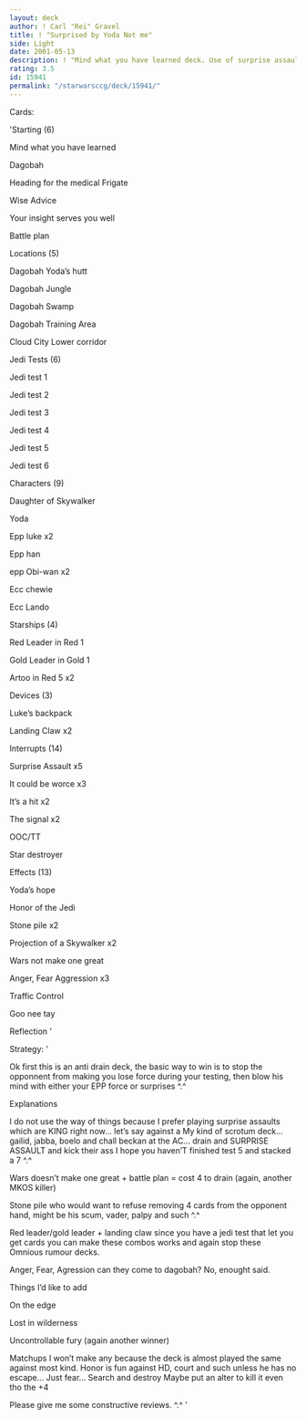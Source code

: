 ```yaml
---
layout: deck
author: ! Carl "Rei" Gravel
title: ! "Surprised by Yoda Not me"
side: Light
date: 2001-05-13
description: ! "Mind what you have learned deck. Use of surprise assault and drain slower."
rating: 3.5
id: 15941
permalink: "/starwarsccg/deck/15941/"
---
```

Cards: 

'Starting (6)

 Mind what you have learned

 Dagobah

 Heading for the medical Frigate

 Wise Advice

 Your insight serves you well

 Battle plan


Locations (5)

 Dagobah Yoda’s hutt

 Dagobah Jungle

 Dagobah Swamp

 Dagobah Training Area

 Cloud City Lower corridor


Jedi Tests (6)

 Jedi test 1

 Jedi test 2

 Jedi test 3

 Jedi test 4

 Jedi test 5

 Jedi test 6


Characters (9)

 Daughter of Skywalker

 Yoda

 Epp luke x2

 Epp han

 epp Obi-wan x2

 Ecc chewie

 Ecc Lando


Starships (4)

 Red Leader in Red 1

 Gold Leader in Gold 1

 Artoo in Red 5 x2


Devices (3)

 Luke’s backpack

 Landing Claw x2


Interrupts (14)

 Surprise Assault x5

 It could be worce x3

 It’s a hit x2

 The signal x2

 OOC/TT

 Star destroyer


Effects (13)

 Yoda’s hope

 Honor of the Jedi

 Stone pile x2

 Projection of a Skywalker x2

 Wars not make one great

 Anger, Fear Aggression x3

 Traffic Control

 Goo nee tay

 Reflection '

Strategy: '

Ok first this is an anti drain deck, the basic way to win is to stop the opponnent from making you lose force during your testing, then blow his mind with either your EPP force or surprises ^.^


Explanations

I do not use the way of things because I prefer playing surprise assaults which are KING right now... let’s say against a My kind of scrotum deck... gailid, jabba, boelo and chall beckan at the AC... drain and SURPRISE ASSAULT and kick their ass I hope you haven’T finished test 5 and stacked a 7 ^.^


Wars doesn’t make one great + battle plan = cost 4 to drain (again, another MKOS killer)


Stone pile who would want to refuse removing 4 cards from the opponent hand, might be his scum, vader, palpy and such ^.^


Red leader/gold leader + landing claw since you have a jedi test that let you get cards you can make these combos works and again stop these Omnious rumour decks.


Anger, Fear, Agression can they come to dagobah? No, enought said.


Things I’d like to add

On the edge

Lost in wilderness

Uncontrollable fury (again another winner)


Matchups I won’t make any because the deck is almost played the same against most kind. Honor is fun against HD, court and such unless he has no escape... Just fear... Search and destroy Maybe put an alter to kill it even tho the +4

Please give me some constructive reviews. ^.^ '
